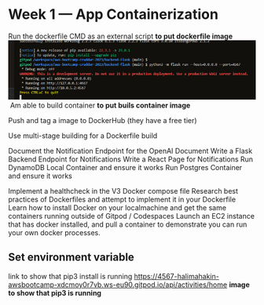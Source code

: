 # Week 1 — App Containerization


Run the dockerfile CMD as an external script
 **to put dockerfile image**
 ![Run_Dockerfile_CMD](assets/Dockerfile_RUN_at_CMD_wk1.png)
  ![]()
 Am able to build container
 **to put buils container image**
 
Push and tag a image to DockerHub (they have a free tier)
 
Use multi-stage building for a Dockerfile build 

Document the Notification Endpoint for the OpenAI Document
Write a Flask Backend Endpoint for Notifications
Write a React Page for Notifications
	Run DynamoDB Local Container and ensure it works
 Run Postgres Container and ensure it works


Implement a healthcheck in the V3 Docker compose file
Research best practices of Dockerfiles and attempt to implement it in your Dockerfile
Learn how to install Docker on your localmachine and get the same containers running outside of Gitpod / Codespaces
Launch an EC2 instance that has docker installed, and pull a container to demonstrate you can run your own docker processes. 

## Set environment variable
link to show that pip3 install is running
https://4567-halimahakin-awsbootcamp-xdcmoy0r7vb.ws-eu90.gitpod.io/api/activities/home
 **image to show that pip3 is running**
 
